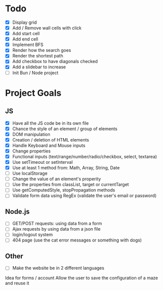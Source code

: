 # Todo
- [x] Display grid
- [x] Add / Remove wall cells with click 
- [x] Add start cell
- [x] Add end cell
- [x] Implement BFS
- [x] Render how the search goes
- [x] Render the shortest path
- [x] Add checkbox to have diagonals checked
- [x] Add a slidebar to increase
- [ ] Init Bun / Node project

# Project Goals

## JS
- [x] Have all the JS code be in its own file
- [x] Chance the style of an element / group of elements
- [x] DOM manipulation
- [x] Creation / deletion of HTML elements
- [x] Handle Keyboard and Mouse inputs
- [x] Change properties
- [x] Functional inputs (text/range/number/radio/checkbox, select, textarea)
- [x] Use setTimeout or setInterval
- [x] Use at least 1 method from: Math, Array, String, Date
- [ ] Use localStorage
- [ ] Change the value of an element's properity 
- [ ] Use the properties from classList, target or currentTarget
- [ ] Use getComputedStyle, stopPropagation methods
- [ ] Validate form data using RegEx (validate the user's email or password)

## Node.js
- [ ] GET/POST requests: using data from a form
- [ ] Ajax requests by using data from a json file
- [ ] login/logout system
- [ ] 404 page (use the cat error messages or something with dogs)

## Other
- [ ] Make the website be in 2 different languages

Idea for forms / account
Allow the user to save the configuration of a maze and reuse it
